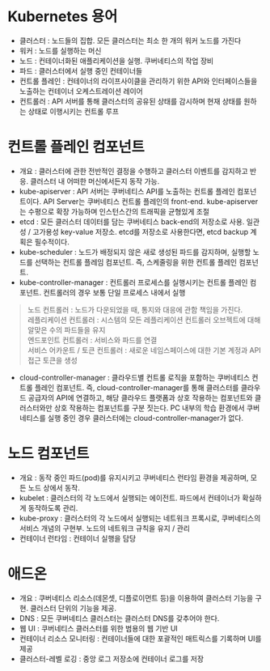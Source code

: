 Kubernetes 용어
===============
* 클러스터 : 노드들의 집합. 모든 클러스터는 최소 한 개의 워커 노드를 가진다
* 워커 : 노드를 실행하는 머신
* 노드 : 컨테이너화된 애플리케이션을 실행. 쿠버네티스의 작업 장비
* 파드 : 클러스터에서 실행 중인 컨테이너들
* 컨트롤 플레인 : 컨테이너의 라이프사이클을 관리하기 위한 API와 인터페이스들을 노출하는 컨테이너 오케스트레이션 레이어
* 컨트롤러 : API 서버를 통해 클러스터의 공유된 상태를 감시하며 현재 상태를 원하는 상태로 이행시키는 컨트롤 루프

컨트롤 플레인 컴포넌트
======================
* 개요 : 클러스터에 관한 전반적인 결정을 수행하고 클러스터 이벤트를 감지하고 반응. 클러스터 내 어떠한 머신에서든지 동작 가능.
* kube-apiserver : API 서버는 쿠버네티스 API를 노출하는 컨트롤 플레인 컴포넌트이다. API Server는 쿠버네티스 컨트롤 플레인의 front-end. kube-apiserver는 수평으로 확장 가능하며 인스턴스간의 트래픽을 균형있게 조절
* etcd : 모든 클러스터 데이터를 담는 쿠버네티스 back-end의 저장소로 사용. 일관성 / 고가용성 key-value 저장소. etcd를 저장소로 사용한다면, etcd backup 계획은 필수적이다.
* kube-scheduler : 노드가 배정되지 않은 새로 생성된 파드를 감지하며, 실행할 노드를 선택하는 컨트롤 플레임 컴포넌트. 즉, 스케줄링을 위한 컨트롤 플레인 컴포넌트.
* kube-controller-manager : 컨트롤러 프로세스를 실행시키는 컨트롤 플레인 컴포넌트. 컨트롤러의 경우 보통 단일 프로세스 내에서 실행
 > 노드 컨트롤러 : 노드가 다운되었을 때, 통지와 대응에 관함 책임을 가진다. </br> 레플리케이션 컨트롤러 : 시스템의 모든 레플리케이션 컨트롤러 오브젝트에 대해 알맞은 수의 파드들을 유지 </br> 엔드포인트 컨트롤러 : 서비스와 파드를 연결 </br> 서비스 어카운트 / 토큰 컨트롤러 : 새로운 네임스페이스에 대한 기본 계정과 API 접근 토큰을 생성
* cloud-controller-manager : 클라우드별 컨트롤 로직을 포함하는 쿠버네티스 컨트롤 플레인 컴포넌트. 즉, cloud-controller-manager를 통해 클러스터를 클라우드 공급자의 API에 연결하고, 해당 클라우드 플랫폼과 상호 작용하는 컴포넌트와 클러스터와만 상호 작용하는 컴포넌트를 구분 짓는다. PC 내부의 학습 환경에서 쿠버네티스를 실행 중인 경우 클러스터에는 cloud-controller-manager가 없다.

노드 컴포넌트
=============
* 개요 : 동작 중인 파드(pod)를 유지시키고 쿠버네티스 런타임 환경을 제공하며, 모든 노드 상에서 동작.
* kubelet : 클러스터의 각 노드에서 실행되는 에이전트. 파드에서 컨테이너가 확실하게 동작하도록 관리.
* kube-proxy : 클러스터의 각 노드에서 실행되는 네트워크 프록시로, 쿠버네티스의 서비스 개념의 구현부. 노드의 네트워크 규칙을 유지 / 관리
* 컨테이너 런타임 : 컨테이너 실행을 담당

애드온
======
* 개요 : 쿠버네티스 리소스(데몬셋, 디플로이먼트 등)을 이용하여 클러스터 기능을 구현. 클러스터 단위의 기능을 제공.
* DNS : 모든 쿠버네티스 클러스터는 클러스터 DNS를 갖추어야 한다.
* 웹 UI : 쿠버네티스 클러스터를 위한 범용의 웹 기반 UI
* 컨테이너 리소스 모니터링 : 컨테이너들에 대한 포괄적인 매트릭스를 기록하며 UI를 제공
* 클러스터-레벨 로깅 : 중앙 로그 저장소에 컨테이너 로그를 저장
